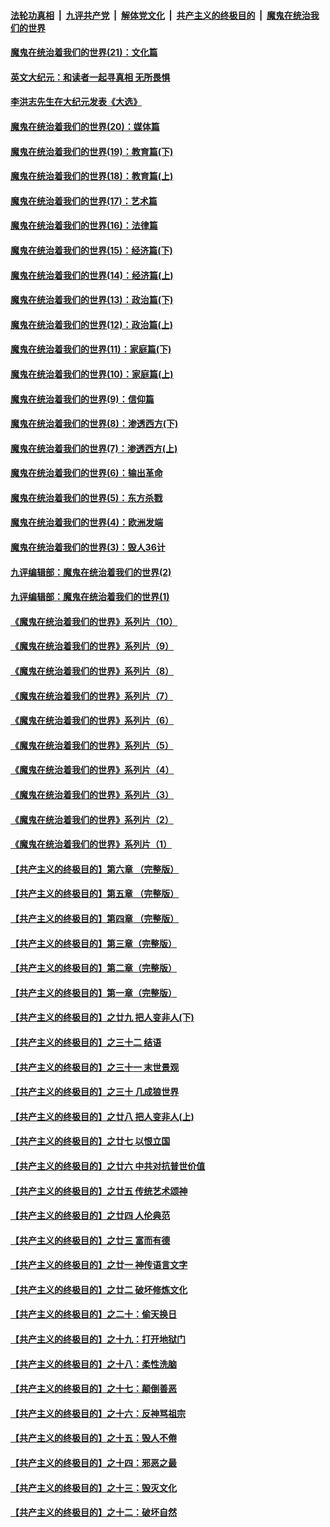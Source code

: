 ####  [法轮功真相](../../../../basic/blob/master/README.md?t=01202031) &nbsp;|&nbsp; [九评共产党](../../../../9ping.md/blob/master/README.md?t=01202031) &nbsp;|&nbsp; [解体党文化](../../../../jtdwh.md/blob/master/README.md?t=01202031)  &nbsp;|&nbsp; [共产主义的终极目的](../../../../gczydzjmd.md/blob/master/README.md?t=01202031) &nbsp;|&nbsp; [魔鬼在统治我们的世界](../../../../mgztzwmdsj.md/blob/master/README.md?t=01202031) 

#### [魔鬼在统治着我们的世界(21)：文化篇](../pages/nsc422/n10597706.md?t=01202031) 

#### [英文大纪元：和读者一起寻真相 无所畏惧](../pages/nsc422/n12542027.md?t=01202031) 

#### [李洪志先生在大纪元发表《大选》](../pages/nsc422/n12534746.md?t=01202031) 

#### [魔鬼在统治着我们的世界(20)：媒体篇](../pages/nsc422/n10586579.md?t=01202031) 

#### [魔鬼在统治着我们的世界(19)：教育篇(下)](../pages/nsc422/n10564808.md?t=01202031) 

#### [魔鬼在统治着我们的世界(18)：教育篇(上)](../pages/nsc422/n10526970.md?t=01202031) 

#### [魔鬼在统治着我们的世界(17)：艺术篇](../pages/nsc422/n10499093.md?t=01202031) 

#### [魔鬼在统治着我们的世界(16)：法律篇](../pages/nsc422/n10485969.md?t=01202031) 

#### [魔鬼在统治着我们的世界(15)：经济篇(下)](../pages/nsc422/n10469975.md?t=01202031) 

#### [魔鬼在统治着我们的世界(14)：经济篇(上)](../pages/nsc422/n10457370.md?t=01202031) 

#### [魔鬼在统治着我们的世界(13)：政治篇(下)](../pages/nsc422/n10448270.md?t=01202031) 

#### [魔鬼在统治着我们的世界(12)：政治篇(上)](../pages/nsc422/n10444576.md?t=01202031) 

#### [魔鬼在统治着我们的世界(11)：家庭篇(下)](../pages/nsc422/n10440961.md?t=01202031) 

#### [魔鬼在统治着我们的世界(10)：家庭篇(上)](../pages/nsc422/n10435448.md?t=01202031) 

#### [魔鬼在统治着我们的世界(9)：信仰篇](../pages/nsc422/n10432159.md?t=01202031) 

#### [魔鬼在统治着我们的世界(8)：渗透西方(下)](../pages/nsc422/n10429603.md?t=01202031) 

#### [魔鬼在统治着我们的世界(7)：渗透西方(上)](../pages/nsc422/n10426013.md?t=01202031) 

#### [魔鬼在统治着我们的世界(6)：输出革命](../pages/nsc422/n10421536.md?t=01202031) 

#### [魔鬼在统治着我们的世界(5)：东方杀戮](../pages/nsc422/n10417707.md?t=01202031) 

#### [魔鬼在统治着我们的世界(4)：欧洲发端](../pages/nsc422/n10414890.md?t=01202031) 

#### [魔鬼在统治着我们的世界(3)：毁人36计](../pages/nsc422/n10411583.md?t=01202031) 

#### [九评编辑部：魔鬼在统治着我们的世界(2)](../pages/nsc422/n10410036.md?t=01202031) 

#### [九评编辑部：魔鬼在统治着我们的世界(1)](../pages/nsc422/n10406825.md?t=01202031) 

#### [《魔鬼在统治着我们的世界》系列片（10）](../pages/nsc422/n12292670.md?t=01202031) 

#### [《魔鬼在统治着我们的世界》系列片（9）](../pages/nsc422/n12290859.md?t=01202031) 

#### [《魔鬼在统治着我们的世界》系列片（8）](../pages/nsc422/n12287445.md?t=01202031) 

#### [《魔鬼在统治着我们的世界》系列片（7）](../pages/nsc422/n12283425.md?t=01202031) 

#### [《魔鬼在统治着我们的世界》系列片（6）](../pages/nsc422/n12282314.md?t=01202031) 

#### [《魔鬼在统治着我们的世界》系列片（5）](../pages/nsc422/n12281419.md?t=01202031) 

#### [《魔鬼在统治着我们的世界》系列片（4）](../pages/nsc422/n12274024.md?t=01202031) 

#### [《魔鬼在统治着我们的世界》系列片（3）](../pages/nsc422/n12271322.md?t=01202031) 

#### [《魔鬼在统治着我们的世界》系列片（2）](../pages/nsc422/n12269049.md?t=01202031) 

#### [《魔鬼在统治着我们的世界》系列片（1）](../pages/nsc422/n12267575.md?t=01202031) 

#### [【共产主义的终极目的】第六章 （完整版）](../pages/nsc422/n11428913.md?t=01202031) 

#### [【共产主义的终极目的】第五章 （完整版）](../pages/nsc422/n11428912.md?t=01202031) 

#### [【共产主义的终极目的】第四章 （完整版）](../pages/nsc422/n11428907.md?t=01202031) 

#### [【共产主义的终极目的】第三章（完整版）](../pages/nsc422/n11428848.md?t=01202031) 

#### [【共产主义的终极目的】第二章（完整版）](../pages/nsc422/n11428831.md?t=01202031) 

#### [【共产主义的终极目的】第一章（完整版）](../pages/nsc422/n11417651.md?t=01202031) 

#### [【共产主义的终极目的】之廿九 把人变非人(下)](../pages/nsc422/n11344140.md?t=01202031) 

#### [【共产主义的终极目的】之三十二 结语](../pages/nsc422/n11360535.md?t=01202031) 

#### [【共产主义的终极目的】之三十一 末世景观](../pages/nsc422/n11351129.md?t=01202031) 

#### [【共产主义的终极目的】之三十 几成狼世界](../pages/nsc422/n11348280.md?t=01202031) 

#### [【共产主义的终极目的】之廿八 把人变非人(上)](../pages/nsc422/n11340492.md?t=01202031) 

#### [【共产主义的终极目的】之廿七 以恨立国](../pages/nsc422/n11336944.md?t=01202031) 

#### [【共产主义的终极目的】之廿六 中共对抗普世价值](../pages/nsc422/n11324785.md?t=01202031) 

#### [【共产主义的终极目的】之廿五 传统艺术颂神](../pages/nsc422/n11296396.md?t=01202031) 

#### [【共产主义的终极目的】之廿四 人伦典范](../pages/nsc422/n11296397.md?t=01202031) 

#### [【共产主义的终极目的】之廿三 富而有德](../pages/nsc422/n11283598.md?t=01202031) 

#### [【共产主义的终极目的】之廿一 神传语言文字](../pages/nsc422/n11263265.md?t=01202031) 

#### [【共产主义的终极目的】之廿二 破坏修炼文化](../pages/nsc422/n11245728.md?t=01202031) 

#### [【共产主义的终极目的】之二十：偷天换日](../pages/nsc422/n11238846.md?t=01202031) 

#### [【共产主义的终极目的】之十九：打开地狱门](../pages/nsc422/n11206376.md?t=01202031) 

#### [【共产主义的终极目的】之十八：柔性洗脑](../pages/nsc422/n11199994.md?t=01202031) 

#### [【共产主义的终极目的】之十七：颠倒善恶](../pages/nsc422/n11179782.md?t=01202031) 

#### [【共产主义的终极目的】之十六：反神骂祖宗](../pages/nsc422/n11166798.md?t=01202031) 

#### [【共产主义的终极目的】之十五：毁人不倦](../pages/nsc422/n11166792.md?t=01202031) 

#### [【共产主义的终极目的】之十四：邪恶之最](../pages/nsc422/n11150249.md?t=01202031) 

#### [【共产主义的终极目的】之十三：毁灭文化](../pages/nsc422/n11135227.md?t=01202031) 

#### [【共产主义的终极目的】之十二：破坏自然](../pages/nsc422/n11135214.md?t=01202031) 

